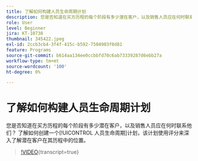 ```yaml
---
title: 了解如何构建人员生命周期计划
description: 您是否知道在买方历程的每个阶段有多少潜在客户，以及销售人员应在何时联系他们？ 了解如何创建一个[!UICONTROL 人员生命周期]计划，该计划使用评分来深入了解潜在客户在其历程中的位置。
role: User
level: Beginner
jira: KT-10738
thumbnail: 345422.jpeg
exl-id: 2ccb3cb4-3f4f-415c-b592-7504903f0d81
feature: Programs
source-git-commit: b614aa134ee0ccbbfd70c6ab73339287d6ebb27a
workflow-type: tm+mt
source-wordcount: '100'
ht-degree: 0%

---
```


# 了解如何构建人员生命周期计划

您是否知道在买方历程的每个阶段有多少潜在客户，以及销售人员应在何时联系他们？ 了解如何创建一个[!UICONTROL 人员生命周期]计划，该计划使用评分来深入了解潜在客户在其历程中的位置。

>[!VIDEO](https://video.tv.adobe.com/v/3412252/?quality=12&learn=on&captions=chi_hans){transcript=true}
